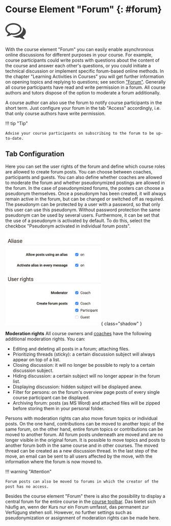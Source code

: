 #  Course Element "Forum" {: #forum}
![Forum icon](../assets/forum_icon.png)

With the course element "Forum" you can easily enable asynchronous online discussions for different purposes in your course. For example, course participants could write posts with questions about the content of the course and answer each other's questions, or you could initiate a technical discussion or implement specific forum-based online methods. In the chapter "Learning Activities in Courses" you will get further information on opening topics and replying to questions; see section ["Forum"](../learningresources/Working_with_Forums.md). Generally all course participants have read and write permission in a forum. All course authors and tutors dispose of the option to moderate a forum additionally.

A course author can also use the forum to notify course participants in the short term. Just configure your forum in the tab "Access" accordingly, i.e. that only course authors have write permission.

!!! tip "Tip"

    Advise your course participants on subscribing to the forum to be up-to-date.
   
## Tab Configuration
Here you can set the user rights of the forum and define which course roles are allowed to create forum posts. You can choose between coaches, participants and guests. You can also define whether coaches are allowed to moderate the forum and whether pseudonymized postings are allowed in the forum. In the case of pseudonymized forums, the posters can choose a pseudonym themselves. Once a pseudonym has been created, it will always remain active in the forum, but can be changed or switched off as required. The pseudonym can be protected by a user with a password, so that only this user can use this pseudonym. Without password protection the same pseudonym can be used by several users. Furthermore, it can be set that the use of a pseudonym is activated by default. To do this, select the checkbox "Pseudonym activated in individual forum posts".

![Configuration options for forum](assets/forum_config.png){ class="shadow" }

**Moderation rights**
All course owners and [coaches](../basic_concepts/coach.md) have the following additional moderation rights. You can:

  * Editing and deleting all posts in a forum; attaching files.
  * Prioritizing threads (sticky): a certain discussion subject will always appear on top of a list.
  * Closing discussion: it will no longer be possible to reply to a certain discussion subject.
  * Hiding discussion: a certain subject will no longer appear in the forum list.
  * Displaying discussion: hidden subject will be displayed anew.
  * Filter for persons: on the forum's overview page posts of every single course participant can be displayed.
  * Archiving forum: posts (as MS Word) and attached files will be zipped before storing them in your personal folder.

Persons with moderation rights can also move forum topics or individual posts. On the one hand, contributions can be moved to another topic of the same forum, on the other hand, entire forum topics or contributions can be moved to another forum. All forum posts underneath are moved and are no longer visible in the original forum. It is possible to move topics and posts to another forum both in the same course and in other courses. The moved thread can be created as a new discussion thread. In the last step of the move, an email can be sent to all users affected by the move, with the information where the forum is now moved to.

!!! warning "Attention"

    Forum posts can also be moved to forums in which the creator of the post has no access.

Besides the course element "Forum" there is also the possibility to display a central forum for the entire course in the [course toolbar](../learningresources/Using_Additional_Course_Features.md). Das bietet sich häufig an, wenn der Kurs nur ein Forum umfasst, das permanent zur Verfügung stehen soll. However, no further settings such as pseudonymization or assignment of moderation rights can be made here.